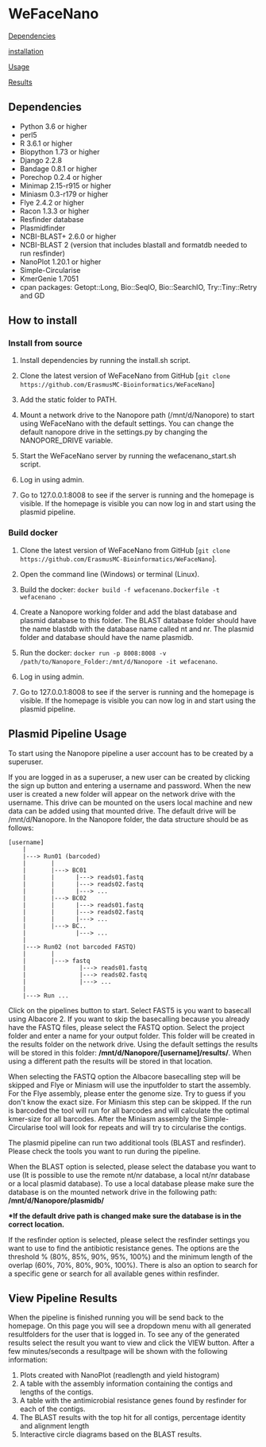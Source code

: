 # WeFaceNano

[Dependencies](#dependencies)

[installation](#installation)

[Usage](#usage)

[Results](#results)

## <a name="dependencies"></a>Dependencies

* Python 3.6 or higher
* perl5
* R 3.6.1 or higher
* Biopython 1.73 or higher
* Django 2.2.8
* Bandage 0.8.1 or higher
* Porechop 0.2.4 or higher
* Minimap 2.15-r915 or higher
* Miniasm 0.3-r179 or higher
* Flye 2.4.2 or higher
* Racon 1.3.3 or higher
* Resfinder database
* Plasmidfinder
* NCBI-BLAST+ 2.6.0 or higher
* NCBI-BLAST 2 (version that includes blastall and formatdb needed to run resfinder)
* NanoPlot 1.20.1 or higher
* Simple-Circularise
* KmerGenie 1.7051
* cpan packages: Getopt::Long, Bio::SeqIO, Bio::SearchIO, Try::Tiny::Retry and GD

## <a name="installation"></a>How to install

### Install from source

1. Install dependencies by running the install.sh script.

2. Clone the latest version of WeFaceNano from GitHub [```git clone https://github.com/ErasmusMC-Bioinformatics/WeFaceNano```]

3. Add the static folder to PATH.

4. Mount a network drive to the Nanopore path (/mnt/d/Nanopore) to start using WeFaceNano with the default settings. You can change the default nanopore drive in the settings.py by changing the NANOPORE_DRIVE variable.

5. Start the WeFaceNano server by running the wefacenano_start.sh script.

6. Log in using admin.

7. Go to 127.0.0.1:8008 to see if the server is running and the homepage is visible. If the homepage is visible you can now log in and start using the plasmid pipeline.

### Build docker

1. Clone the latest version of WeFaceNano from GitHub [```git clone https://github.com/ErasmusMC-Bioinformatics/WeFaceNano```].

2. Open the command line (Windows) or terminal (Linux).

3. Build the docker: ```docker build -f wefacenano.Dockerfile -t wefacenano .```

4. Create a Nanopore working folder and add the blast database and plasmid database to this folder. The BLAST database folder should have the name blastdb with the database name called nt and nr. The plasmid folder and database should have the name plasmidb.

5. Run the docker: ```docker run -p 8008:8008 -v /path/to/Nanopore_Folder:/mnt/d/Nanopore -it wefacenano```.

6. Log in using admin.

7. Go to 127.0.0.1:8008 to see if the server is running and the homepage is visible. If the homepage is visible you can now log in and start using the plasmid pipeline.

## <a name="usage"></a>Plasmid Pipeline Usage

To start using the Nanopore pipeline a user account has to be created by a superuser.

If you are logged in as a superuser, a new user can be created by clicking the sign up button and entering a username and password. When the new user is created a new folder will appear on the network drive with the username. This drive can be mounted on the users local machine and new data can be added using that mounted drive.
The default drive will be /mnt/d/Nanopore. In the Nanopore folder, the data structure should be as follows:

```text
[username]
    |
    |---> Run01 (barcoded)
    |       |
    |       |---> BC01
    |       |      |---> reads01.fastq
    |       |      |---> reads02.fastq
    |       |      |---> ...
    |       |---> BC02
    |       |      |---> reads01.fastq
    |       |      |---> reads02.fastq
    |       |      |---> ...
    |       |---> BC..
    |              |---> ...
    |
    |---> Run02 (not barcoded FASTQ)
    |       |
    |       |---> fastq
    |               |---> reads01.fastq
    |               |---> reads02.fastq
    |               |---> ...
    |
    |---> Run ...
```

Click on the pipelines button to start. Select FAST5 is you want to basecall using Albacore 2. If you want to skip the basecalling because you already have the FASTQ files, please select the FASTQ option. Select the project folder and enter a name for your output folder. This folder will be created in the results folder on the network drive. Using the default settings the results will be stored in this folder: <b>/mnt/d/Nanopore/[username]/results/</b>. When using a different path the results will be stored in that location.

When selecting the FASTQ option the Albacore basecalling step will be skipped and Flye or Miniasm will use the inputfolder to start the assembly. For the Flye assembly, please enter the genome size. Try to guess if you don't know the exact size. For Miniasm this step can be skipped. If the run is barcoded the tool will run for all barcodes and will calculate the optimal kmer-size for all barcodes. After the Miniasm assembly the Simple-Circularise tool will look for repeats and will try to circularise the contigs.

The plasmid pipeline can run two additional tools (BLAST and resfinder). Please check the tools you want to run during the pipeline.

When the BLAST option is selected, please select the database you want to use (It is possible to use the remote nt/nr database, a local nt/nr database or a local plasmid database). To use a local database please make sure the database is on the mounted network drive in the following path: <b>/mnt/d/Nanopore/plasmidb/</b>

<b>*If the default drive path is changed make sure the database is in the correct location.</b>

If the resfinder option is selected, please select the resfinder settings you want to use to find the antibiotic resistance genes.
The options are the threshold % (80%, 85%, 90%, 95%, 100%) and the minimum length of the overlap (60%, 70%, 80%, 90%, 100%).
There is also an option to search for a specific gene or search for all available genes within resfinder.

## <a name="results"></a>View Pipeline Results

When the pipeline is finished running you will be send back to the homepage. On this page you will see a dropdown menu with all generated resultfolders for the user that is logged in. To see any of the generated results select the result you want to view and click the VIEW button. After a few minutes/seconds a resultpage will be shown with the following information:

1. Plots created with NanoPlot (readlength and yield histogram)
2. A table with the assembly information containing the contigs and lengths of the contigs.
3. A table with the antimicrobial resistance genes found by resfinder for each of the contigs.
4. The BLAST results with the top hit for all contigs, percentage identity and alignment length
5. Interactive circle diagrams based on the BLAST results.
